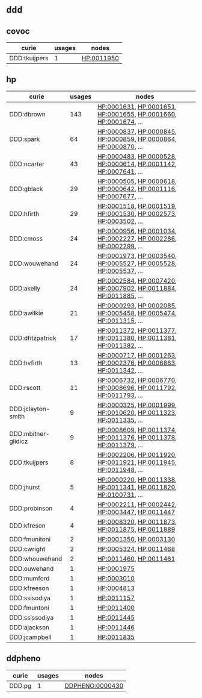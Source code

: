 # `ddd`

## covoc

| curie         |   usages | nodes                                                   |
|---------------|----------|---------------------------------------------------------|
| DDD:tkuijpers |        1 | [HP:0011950](http://purl.obolibrary.org/obo/HP_0011950) |

## hp

| curie               |   usages | nodes                                                                                                                                                                                                                                                                                            |
|---------------------|----------|--------------------------------------------------------------------------------------------------------------------------------------------------------------------------------------------------------------------------------------------------------------------------------------------------|
| DDD:dbrown          |      143 | [HP:0001631](http://purl.obolibrary.org/obo/HP_0001631), [HP:0001651](http://purl.obolibrary.org/obo/HP_0001651), [HP:0001655](http://purl.obolibrary.org/obo/HP_0001655), [HP:0001660](http://purl.obolibrary.org/obo/HP_0001660), [HP:0001674](http://purl.obolibrary.org/obo/HP_0001674), ... |
| DDD:spark           |       64 | [HP:0000837](http://purl.obolibrary.org/obo/HP_0000837), [HP:0000845](http://purl.obolibrary.org/obo/HP_0000845), [HP:0000859](http://purl.obolibrary.org/obo/HP_0000859), [HP:0000864](http://purl.obolibrary.org/obo/HP_0000864), [HP:0000870](http://purl.obolibrary.org/obo/HP_0000870), ... |
| DDD:ncarter         |       43 | [HP:0000483](http://purl.obolibrary.org/obo/HP_0000483), [HP:0000528](http://purl.obolibrary.org/obo/HP_0000528), [HP:0000614](http://purl.obolibrary.org/obo/HP_0000614), [HP:0001142](http://purl.obolibrary.org/obo/HP_0001142), [HP:0007641](http://purl.obolibrary.org/obo/HP_0007641), ... |
| DDD:gblack          |       29 | [HP:0000505](http://purl.obolibrary.org/obo/HP_0000505), [HP:0000618](http://purl.obolibrary.org/obo/HP_0000618), [HP:0000642](http://purl.obolibrary.org/obo/HP_0000642), [HP:0001116](http://purl.obolibrary.org/obo/HP_0001116), [HP:0007677](http://purl.obolibrary.org/obo/HP_0007677), ... |
| DDD:hfirth          |       29 | [HP:0001518](http://purl.obolibrary.org/obo/HP_0001518), [HP:0001519](http://purl.obolibrary.org/obo/HP_0001519), [HP:0001530](http://purl.obolibrary.org/obo/HP_0001530), [HP:0002573](http://purl.obolibrary.org/obo/HP_0002573), [HP:0003502](http://purl.obolibrary.org/obo/HP_0003502), ... |
| DDD:cmoss           |       24 | [HP:0000956](http://purl.obolibrary.org/obo/HP_0000956), [HP:0001034](http://purl.obolibrary.org/obo/HP_0001034), [HP:0002227](http://purl.obolibrary.org/obo/HP_0002227), [HP:0002286](http://purl.obolibrary.org/obo/HP_0002286), [HP:0002299](http://purl.obolibrary.org/obo/HP_0002299), ... |
| DDD:wouwehand       |       24 | [HP:0001973](http://purl.obolibrary.org/obo/HP_0001973), [HP:0003540](http://purl.obolibrary.org/obo/HP_0003540), [HP:0005527](http://purl.obolibrary.org/obo/HP_0005527), [HP:0005528](http://purl.obolibrary.org/obo/HP_0005528), [HP:0005537](http://purl.obolibrary.org/obo/HP_0005537), ... |
| DDD:akelly          |       24 | [HP:0002584](http://purl.obolibrary.org/obo/HP_0002584), [HP:0007420](http://purl.obolibrary.org/obo/HP_0007420), [HP:0007902](http://purl.obolibrary.org/obo/HP_0007902), [HP:0011884](http://purl.obolibrary.org/obo/HP_0011884), [HP:0011885](http://purl.obolibrary.org/obo/HP_0011885), ... |
| DDD:awilkie         |       21 | [HP:0000293](http://purl.obolibrary.org/obo/HP_0000293), [HP:0002085](http://purl.obolibrary.org/obo/HP_0002085), [HP:0005458](http://purl.obolibrary.org/obo/HP_0005458), [HP:0005474](http://purl.obolibrary.org/obo/HP_0005474), [HP:0011315](http://purl.obolibrary.org/obo/HP_0011315), ... |
| DDD:dfitzpatrick    |       17 | [HP:0011372](http://purl.obolibrary.org/obo/HP_0011372), [HP:0011377](http://purl.obolibrary.org/obo/HP_0011377), [HP:0011380](http://purl.obolibrary.org/obo/HP_0011380), [HP:0011381](http://purl.obolibrary.org/obo/HP_0011381), [HP:0011382](http://purl.obolibrary.org/obo/HP_0011382), ... |
| DDD:hvfirth         |       13 | [HP:0000717](http://purl.obolibrary.org/obo/HP_0000717), [HP:0001263](http://purl.obolibrary.org/obo/HP_0001263), [HP:0002376](http://purl.obolibrary.org/obo/HP_0002376), [HP:0006863](http://purl.obolibrary.org/obo/HP_0006863), [HP:0011342](http://purl.obolibrary.org/obo/HP_0011342), ... |
| DDD:rscott          |       11 | [HP:0006732](http://purl.obolibrary.org/obo/HP_0006732), [HP:0006770](http://purl.obolibrary.org/obo/HP_0006770), [HP:0008696](http://purl.obolibrary.org/obo/HP_0008696), [HP:0011792](http://purl.obolibrary.org/obo/HP_0011792), [HP:0011793](http://purl.obolibrary.org/obo/HP_0011793), ... |
| DDD:jclayton-smith  |        9 | [HP:0000325](http://purl.obolibrary.org/obo/HP_0000325), [HP:0001999](http://purl.obolibrary.org/obo/HP_0001999), [HP:0010620](http://purl.obolibrary.org/obo/HP_0010620), [HP:0011323](http://purl.obolibrary.org/obo/HP_0011323), [HP:0011335](http://purl.obolibrary.org/obo/HP_0011335), ... |
| DDD:mbitner-glidicz |        9 | [HP:0008609](http://purl.obolibrary.org/obo/HP_0008609), [HP:0011374](http://purl.obolibrary.org/obo/HP_0011374), [HP:0011376](http://purl.obolibrary.org/obo/HP_0011376), [HP:0011378](http://purl.obolibrary.org/obo/HP_0011378), [HP:0011379](http://purl.obolibrary.org/obo/HP_0011379), ... |
| DDD:tkuijpers       |        8 | [HP:0002206](http://purl.obolibrary.org/obo/HP_0002206), [HP:0011920](http://purl.obolibrary.org/obo/HP_0011920), [HP:0011921](http://purl.obolibrary.org/obo/HP_0011921), [HP:0011945](http://purl.obolibrary.org/obo/HP_0011945), [HP:0011948](http://purl.obolibrary.org/obo/HP_0011948), ... |
| DDD:jhurst          |        5 | [HP:0000220](http://purl.obolibrary.org/obo/HP_0000220), [HP:0011338](http://purl.obolibrary.org/obo/HP_0011338), [HP:0011341](http://purl.obolibrary.org/obo/HP_0011341), [HP:0011820](http://purl.obolibrary.org/obo/HP_0011820), [HP:0100731](http://purl.obolibrary.org/obo/HP_0100731), ... |
| DDD:probinson       |        4 | [HP:0002211](http://purl.obolibrary.org/obo/HP_0002211), [HP:0002442](http://purl.obolibrary.org/obo/HP_0002442), [HP:0003447](http://purl.obolibrary.org/obo/HP_0003447), [HP:0011447](http://purl.obolibrary.org/obo/HP_0011447)                                                               |
| DDD:kfreson         |        4 | [HP:0008320](http://purl.obolibrary.org/obo/HP_0008320), [HP:0011873](http://purl.obolibrary.org/obo/HP_0011873), [HP:0011875](http://purl.obolibrary.org/obo/HP_0011875), [HP:0011889](http://purl.obolibrary.org/obo/HP_0011889)                                                               |
| DDD:fmunitoni       |        2 | [HP:0001350](http://purl.obolibrary.org/obo/HP_0001350), [HP:0003130](http://purl.obolibrary.org/obo/HP_0003130)                                                                                                                                                                                 |
| DDD:cwright         |        2 | [HP:0005324](http://purl.obolibrary.org/obo/HP_0005324), [HP:0011468](http://purl.obolibrary.org/obo/HP_0011468)                                                                                                                                                                                 |
| DDD:whouwehand      |        2 | [HP:0011460](http://purl.obolibrary.org/obo/HP_0011460), [HP:0011461](http://purl.obolibrary.org/obo/HP_0011461)                                                                                                                                                                                 |
| DDD:ouwehand        |        1 | [HP:0001975](http://purl.obolibrary.org/obo/HP_0001975)                                                                                                                                                                                                                                          |
| DDD:mumford         |        1 | [HP:0003010](http://purl.obolibrary.org/obo/HP_0003010)                                                                                                                                                                                                                                          |
| DDD:kfreeson        |        1 | [HP:0004813](http://purl.obolibrary.org/obo/HP_0004813)                                                                                                                                                                                                                                          |
| DDD:ssisodiya       |        1 | [HP:0011157](http://purl.obolibrary.org/obo/HP_0011157)                                                                                                                                                                                                                                          |
| DDD:fmuntoni        |        1 | [HP:0011400](http://purl.obolibrary.org/obo/HP_0011400)                                                                                                                                                                                                                                          |
| DDD:ssissodiya      |        1 | [HP:0011445](http://purl.obolibrary.org/obo/HP_0011445)                                                                                                                                                                                                                                          |
| DDD:ajackson        |        1 | [HP:0011446](http://purl.obolibrary.org/obo/HP_0011446)                                                                                                                                                                                                                                          |
| DDD:jcampbell       |        1 | [HP:0011835](http://purl.obolibrary.org/obo/HP_0011835)                                                                                                                                                                                                                                          |

## ddpheno

| curie   |   usages | nodes                                                             |
|---------|----------|-------------------------------------------------------------------|
| DDD:pg  |        1 | [DDPHENO:0000430](http://purl.obolibrary.org/obo/DDPHENO_0000430) |

